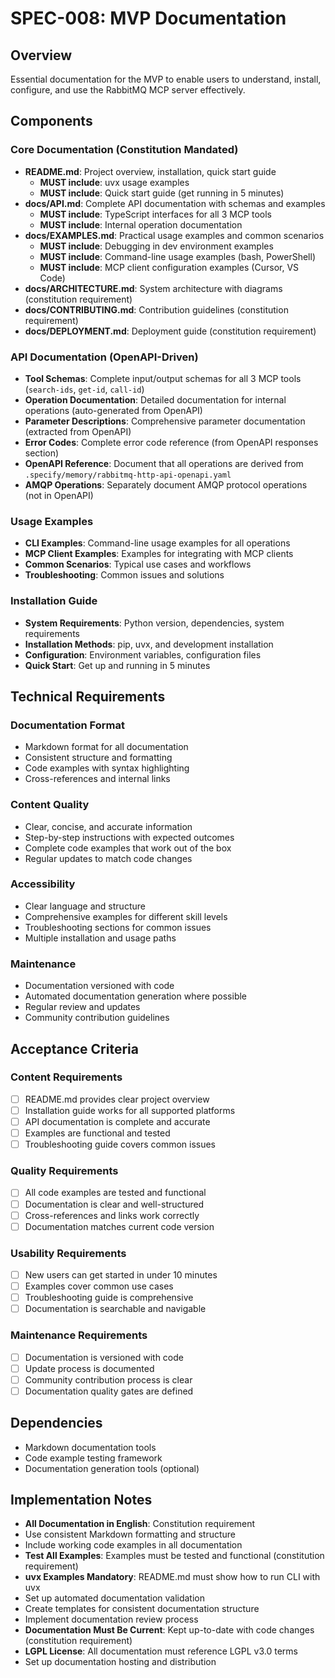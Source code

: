 # SPEC-008: MVP Documentation

## Overview
Essential documentation for the MVP to enable users to understand, install, configure, and use the RabbitMQ MCP server effectively.

## Components

### Core Documentation (Constitution Mandated)
- **README.md**: Project overview, installation, quick start guide
  - **MUST include**: uvx usage examples
  - **MUST include**: Quick start guide (get running in 5 minutes)
- **docs/API.md**: Complete API documentation with schemas and examples
  - **MUST include**: TypeScript interfaces for all 3 MCP tools
  - **MUST include**: Internal operation documentation
- **docs/EXAMPLES.md**: Practical usage examples and common scenarios
  - **MUST include**: Debugging in dev environment examples
  - **MUST include**: Command-line usage examples (bash, PowerShell)
  - **MUST include**: MCP client configuration examples (Cursor, VS Code)
- **docs/ARCHITECTURE.md**: System architecture with diagrams (constitution requirement)
- **docs/CONTRIBUTING.md**: Contribution guidelines (constitution requirement)
- **docs/DEPLOYMENT.md**: Deployment guide (constitution requirement)

### API Documentation (OpenAPI-Driven)
- **Tool Schemas**: Complete input/output schemas for all 3 MCP tools (`search-ids`, `get-id`, `call-id`)
- **Operation Documentation**: Detailed documentation for internal operations (auto-generated from OpenAPI)
- **Parameter Descriptions**: Comprehensive parameter documentation (extracted from OpenAPI)
- **Error Codes**: Complete error code reference (from OpenAPI responses section)
- **OpenAPI Reference**: Document that all operations are derived from `.specify/memory/rabbitmq-http-api-openapi.yaml`
- **AMQP Operations**: Separately document AMQP protocol operations (not in OpenAPI)

### Usage Examples
- **CLI Examples**: Command-line usage examples for all operations
- **MCP Client Examples**: Examples for integrating with MCP clients
- **Common Scenarios**: Typical use cases and workflows
- **Troubleshooting**: Common issues and solutions

### Installation Guide
- **System Requirements**: Python version, dependencies, system requirements
- **Installation Methods**: pip, uvx, and development installation
- **Configuration**: Environment variables, configuration files
- **Quick Start**: Get up and running in 5 minutes

## Technical Requirements

### Documentation Format
- Markdown format for all documentation
- Consistent structure and formatting
- Code examples with syntax highlighting
- Cross-references and internal links

### Content Quality
- Clear, concise, and accurate information
- Step-by-step instructions with expected outcomes
- Complete code examples that work out of the box
- Regular updates to match code changes

### Accessibility
- Clear language and structure
- Comprehensive examples for different skill levels
- Troubleshooting sections for common issues
- Multiple installation and usage paths

### Maintenance
- Documentation versioned with code
- Automated documentation generation where possible
- Regular review and updates
- Community contribution guidelines

## Acceptance Criteria

### Content Requirements
- [ ] README.md provides clear project overview
- [ ] Installation guide works for all supported platforms
- [ ] API documentation is complete and accurate
- [ ] Examples are functional and tested
- [ ] Troubleshooting guide covers common issues

### Quality Requirements
- [ ] All code examples are tested and functional
- [ ] Documentation is clear and well-structured
- [ ] Cross-references and links work correctly
- [ ] Documentation matches current code version

### Usability Requirements
- [ ] New users can get started in under 10 minutes
- [ ] Examples cover common use cases
- [ ] Troubleshooting guide is comprehensive
- [ ] Documentation is searchable and navigable

### Maintenance Requirements
- [ ] Documentation is versioned with code
- [ ] Update process is documented
- [ ] Community contribution process is clear
- [ ] Documentation quality gates are defined

## Dependencies
- Markdown documentation tools
- Code example testing framework
- Documentation generation tools (optional)

## Implementation Notes
- **All Documentation in English**: Constitution requirement
- Use consistent Markdown formatting and structure
- Include working code examples in all documentation
- **Test All Examples**: Examples must be tested and functional (constitution requirement)
- **uvx Examples Mandatory**: README.md must show how to run CLI with uvx
- Set up automated documentation validation
- Create templates for consistent documentation structure
- Implement documentation review process
- **Documentation Must Be Current**: Kept up-to-date with code changes (constitution requirement)
- **LGPL License**: All documentation must reference LGPL v3.0 terms
- Set up documentation hosting and distribution